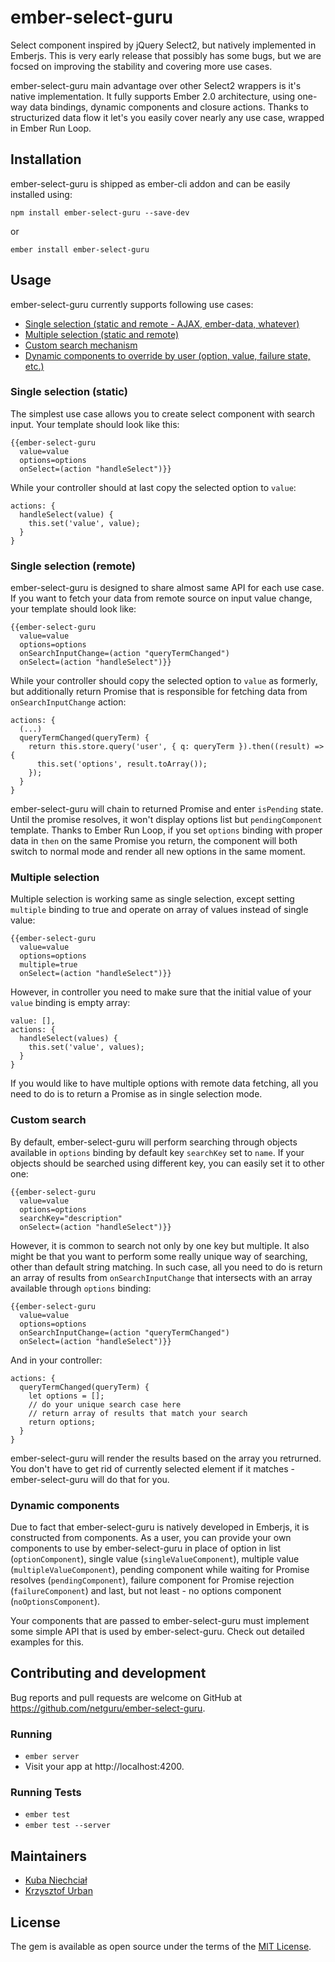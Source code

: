 # ember-select-guru
Select component inspired by jQuery Select2, but natively implemented in Emberjs. This is very early release that possibly has some bugs, but we are focsed on improving the stability and covering more use cases.

ember-select-guru main advantage over other Select2 wrappers is it's native implementation. It fully supports Ember 2.0 architecture, using one-way data bindings, dynamic components and closure actions. Thanks to structurized data flow it let's you easily cover nearly any use case, wrapped in Ember Run Loop.

## Installation
ember-select-guru is shipped as ember-cli addon and can be easily installed using:
```
npm install ember-select-guru --save-dev
```
or
```
ember install ember-select-guru
```

## Usage
ember-select-guru currently supports following use cases:
* [Single selection (static and remote - AJAX, ember-data, whatever)](#single)
* [Multiple selection (static and remote)](#multiple)
* [Custom search mechanism](#search)
* [Dynamic components to override by user (option, value, failure state, etc.)](#components)

### <a name="single"></a>Single selection (static)
The simplest use case allows you to create select component with search input. Your template should look like this:
```
{{ember-select-guru
  value=value
  options=options
  onSelect=(action "handleSelect")}}
```
While your controller should at last copy the selected option to `value`:
```
actions: {
  handleSelect(value) {
    this.set('value', value);
  }
}
```

### Single selection (remote)
ember-select-guru is designed to share almost same API for each use case. If you want to fetch your data from remote source on input value change, your template should look like:
```
{{ember-select-guru
  value=value
  options=options
  onSearchInputChange=(action "queryTermChanged")
  onSelect=(action "handleSelect")}}
```
While your controller should copy the selected option to `value` as formerly, but additionally return Promise that is responsible for fetching data from `onSearchInputChange` action:
```
actions: {
  (...)
  queryTermChanged(queryTerm) {
    return this.store.query('user', { q: queryTerm }).then((result) => {
      this.set('options', result.toArray());
    });
  }
}
```
ember-select-guru will chain to returned Promise and enter `isPending` state. Until the promise resolves, it won't display options list but `pendingComponent` template. Thanks to Ember Run Loop, if you set `options` binding with proper data in `then` on the same Promise you return, the component will both switch to normal mode and render all new options in the same moment.

### <a name="multiple"></a>Multiple selection
Multiple selection is working same as single selection, except setting `multiple` binding to true and operate on array of values instead of single value:
```
{{ember-select-guru
  value=value
  options=options
  multiple=true
  onSelect=(action "handleSelect")}}
```
However, in controller you need to make sure that the initial value of your `value` binding is empty array:
```
value: [],
actions: {
  handleSelect(values) {
    this.set('value', values);
  }
}
```
If you would like to have multiple options with remote data fetching, all you need to do is to return a Promise as in single selection mode.

### <a name="search"></a>Custom search
By default, ember-select-guru will perform searching through objects available in `options` binding by default key `searchKey` set to `name`. If your objects should be searched using different key, you can easily set it to other one:
```
{{ember-select-guru
  value=value
  options=options
  searchKey="description"
  onSelect=(action "handleSelect")}}
```

However, it is common to search not only by one key but multiple. It also might be that you want to perform some really unique way of searching, other than default string matching. In such case, all you need to do is return an array of results from `onSearchInputChange` that intersects with an array available through `options` binding:
```
{{ember-select-guru
  value=value
  options=options
  onSearchInputChange=(action "queryTermChanged")
  onSelect=(action "handleSelect")}}
```
And in your controller:
```
actions: {
  queryTermChanged(queryTerm) {
    let options = [];
    // do your unique search case here
    // return array of results that match your search
    return options;
  }
}
```
ember-select-guru will render the results based on the array you retrurned. You don't have to get rid of currently selected element if it matches - ember-select-guru will do that for you.

### <a name="components"></a>Dynamic components
Due to fact that ember-select-guru is natively developed in Emberjs, it is constructed from components. As a user, you can provide your own components to use by ember-select-guru in place of option in list (`optionComponent`), single value (`singleValueComponent`), multiple value (`multipleValueComponent`), pending component while waiting for Promise resolves (`pendingComponent`), failure component for Promise rejection (`failureComponent`) and last, but not least - no options component (`noOptionsComponent`).

Your components that are passed to ember-select-guru must implement some simple API that is used by ember-select-guru. Check out detailed examples for this.

## Contributing and development
Bug reports and pull requests are welcome on GitHub at https://github.com/netguru/ember-select-guru.

### Running
* `ember server`
* Visit your app at http://localhost:4200.

### Running Tests
* `ember test`
* `ember test --server`

## Maintainers
* [Kuba Niechciał](https://github.com/jniechcial)
* [Krzysztof Urban](https://github.com/mamut)

## License
The gem is available as open source under the terms of the [MIT License](https://github.com/netguru/ember-select-guru/blob/master/LICENSE.md).
